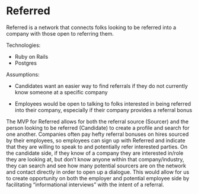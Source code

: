 # Referred

Referred is a network that connects folks looking to be referred into a company with those open to referring them.

Technologies:
  - Ruby on Rails
  - Postgres


Assumptions:

- Candidates want an easier way to find referrals if they do not currently know someone at a specific company

- Employees would be open to talking to folks interested in being referred into their company, especially if their company provides a referral bonus



The MVP for Referred allows for both the referral source (Sourcer) and the person looking to be referred (Candidate) to create a profile and search for one another. Companies often pay hefty referral bonuses on hires sourced by their employees, so employees can sign up with Referred and indicate that they are willing to speak to and potentially refer interested parties. On the candidate side, if they know of a company they are interested in/role they are looking at, but don’t know anyone within that company/industry, they can search and see how many potential sourcers are on the network and contact directly in order to open up a dialogue. This would allow for us to create opportunity on both the employer and potential employee side by facilitating “informational interviews” with the intent of a referral.
